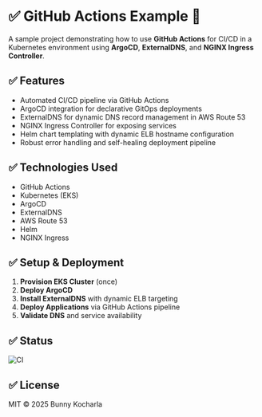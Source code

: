 # ✅ GitHub Actions Example 🧮

A sample project demonstrating how to use **GitHub Actions** for CI/CD in a Kubernetes environment using **ArgoCD**, **ExternalDNS**, and **NGINX Ingress Controller**.

## ✅ Features

- Automated CI/CD pipeline via GitHub Actions
- ArgoCD integration for declarative GitOps deployments
- ExternalDNS for dynamic DNS record management in AWS Route 53
- NGINX Ingress Controller for exposing services
- Helm chart templating with dynamic ELB hostname configuration
- Robust error handling and self-healing deployment pipeline

## ✅ Technologies Used

- GitHub Actions
- Kubernetes (EKS)
- ArgoCD
- ExternalDNS
- AWS Route 53
- Helm
- NGINX Ingress

## ✅ Setup & Deployment

1. **Provision EKS Cluster** (once)
2. **Deploy ArgoCD**
3. **Install ExternalDNS** with dynamic ELB targeting
4. **Deploy Applications** via GitHub Actions pipeline
5. **Validate DNS** and service availability

## ✅ Status

![CI](https://github.com/bunnykocharla/github-actions-example/actions/workflows/deploy.yml/badge.svg)

## ✅ License

MIT © 2025 Bunny Kocharla
